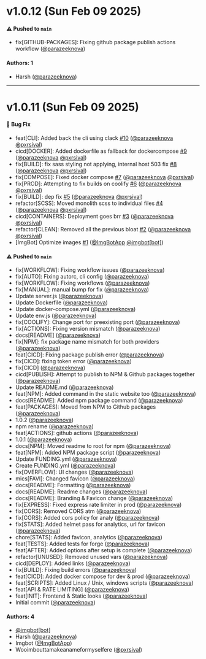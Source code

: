# v1.0.12 (Sun Feb 09 2025)

#### ⚠️ Pushed to `main`

- fix[GITHUB-PACKAGES]: Fixing github package publish actions workflow ([@parazeeknova](https://github.com/parazeeknova))

#### Authors: 1

- Harsh ([@parazeeknova](https://github.com/parazeeknova))

---

# v1.0.11 (Sun Feb 09 2025)

#### 🐛 Bug Fix

- feat[CLI]: Added back the cli using clack [#10](https://github.com/parazeeknova/zephyr-forge/pull/10) ([@parazeeknova](https://github.com/parazeeknova) [@pxrsival](https://github.com/pxrsival))
- cicd[DOCKER]: Added dockerfile as fallback for dockercompose [#9](https://github.com/parazeeknova/zephyr-forge/pull/9) ([@parazeeknova](https://github.com/parazeeknova) [@pxrsival](https://github.com/pxrsival))
- fix[BUILD]: fix sass styling not applying, internal host 503 fix [#8](https://github.com/parazeeknova/zephyr-forge/pull/8) ([@parazeeknova](https://github.com/parazeeknova) [@pxrsival](https://github.com/pxrsival))
- fix[COMPOSE]: Fixed docker compose [#7](https://github.com/parazeeknova/zephyr-forge/pull/7) ([@parazeeknova](https://github.com/parazeeknova) [@pxrsival](https://github.com/pxrsival))
- fix[PROD]: Attempting to fix builds on coolify [#6](https://github.com/parazeeknova/zephyr-forge/pull/6) ([@parazeeknova](https://github.com/parazeeknova) [@pxrsival](https://github.com/pxrsival))
- fix[BUILD]: dep fix [#5](https://github.com/parazeeknova/zephyr-forge/pull/5) ([@parazeeknova](https://github.com/parazeeknova) [@pxrsival](https://github.com/pxrsival))
- refactor[SCSS]: Moved monolith scss to individual files [#4](https://github.com/parazeeknova/zephyr-forge/pull/4) ([@parazeeknova](https://github.com/parazeeknova) [@pxrsival](https://github.com/pxrsival))
- cicd[CONTAINERS]: Deployment goes brr [#3](https://github.com/parazeeknova/zephyr-forge/pull/3) ([@parazeeknova](https://github.com/parazeeknova) [@pxrsival](https://github.com/pxrsival))
- refactor[CLEAN]: Removed all the previous bloat [#2](https://github.com/parazeeknova/zephyr-forge/pull/2) ([@parazeeknova](https://github.com/parazeeknova) [@pxrsival](https://github.com/pxrsival))
- [ImgBot] Optimize images [#1](https://github.com/parazeeknova/zephyr-forge/pull/1) ([@ImgBotApp](https://github.com/ImgBotApp) [@imgbot[bot]](https://github.com/imgbot[bot]))

#### ⚠️ Pushed to `main`

- fix[WORKFLOW]: Fixing workflow issues ([@parazeeknova](https://github.com/parazeeknova))
- fix[AUTO]: Fixing autorc, cli config ([@parazeeknova](https://github.com/parazeeknova))
- fix[WORKFLOW]: Fixing workflows ([@parazeeknova](https://github.com/parazeeknova))
- fix[MANUAL]: manual bump for fix ([@parazeeknova](https://github.com/parazeeknova))
- Update server.js ([@parazeeknova](https://github.com/parazeeknova))
- Update Dockerfile ([@parazeeknova](https://github.com/parazeeknova))
- Update docker-compose.yml ([@parazeeknova](https://github.com/parazeeknova))
- Update env.js ([@parazeeknova](https://github.com/parazeeknova))
- fix[COOLIFY]: Change port for preexisting port ([@parazeeknova](https://github.com/parazeeknova))
- fix[ACTIONS]: Fixing version mismatch ([@parazeeknova](https://github.com/parazeeknova))
- docs[README] ([@parazeeknova](https://github.com/parazeeknova))
- fix[NPM]: fix package name mismatch for both providers ([@parazeeknova](https://github.com/parazeeknova))
- feat[CICD]: Fixing package publish error ([@parazeeknova](https://github.com/parazeeknova))
- fix[CICD]: fixing token error ([@parazeeknova](https://github.com/parazeeknova))
- fix[CICD] ([@parazeeknova](https://github.com/parazeeknova))
- cicd[PUBLISH]: Attempt to publish to NPM & Github packages together ([@parazeeknova](https://github.com/parazeeknova))
- Update README.md ([@parazeeknova](https://github.com/parazeeknova))
- feat[NPM]: Added command in the static website too ([@parazeeknova](https://github.com/parazeeknova))
- docs[README]: Added npm package command ([@parazeeknova](https://github.com/parazeeknova))
- feat[PACKAGES]: Moved from NPM to Github packages ([@parazeeknova](https://github.com/parazeeknova))
- 1.0.2 ([@parazeeknova](https://github.com/parazeeknova))
- npm rename ([@parazeeknova](https://github.com/parazeeknova))
- feat[ACTIONS]: github actions ([@parazeeknova](https://github.com/parazeeknova))
- 1.0.1 ([@parazeeknova](https://github.com/parazeeknova))
- docs[NPM]: Moved readme to root for npm ([@parazeeknova](https://github.com/parazeeknova))
- feat[NPM]: Added NPM package script ([@parazeeknova](https://github.com/parazeeknova))
- Update FUNDING.yml ([@parazeeknova](https://github.com/parazeeknova))
- Create FUNDING.yml ([@parazeeknova](https://github.com/parazeeknova))
- fix[OVERFLOW]: UI changes ([@parazeeknova](https://github.com/parazeeknova))
- mics[FAVI]: Changed favicon ([@parazeeknova](https://github.com/parazeeknova))
- docs[README]: Formatting ([@parazeeknova](https://github.com/parazeeknova))
- docs[README]: Readme changes ([@parazeeknova](https://github.com/parazeeknova))
- docs[README]: Branding & Favicon change ([@parazeeknova](https://github.com/parazeeknova))
- fix[EXPRESS]: Fixed express rate limiter in prod ([@parazeeknova](https://github.com/parazeeknova))
- fix[CORS]: Removed CORS atm ([@parazeeknova](https://github.com/parazeeknova))
- fix[CORS]: Added cors policy for analy ([@parazeeknova](https://github.com/parazeeknova))
- fix[STATS]: Added helmet pass for analytics, url for favicon ([@parazeeknova](https://github.com/parazeeknova))
- chore[STATS]: Added favicon, analytics ([@parazeeknova](https://github.com/parazeeknova))
- feat[TESTS]: Added tests for forge ([@parazeeknova](https://github.com/parazeeknova))
- feat[AFTER]: Added options after setup is complete ([@parazeeknova](https://github.com/parazeeknova))
- refactor[UNUSED]: Removed unused vars ([@parazeeknova](https://github.com/parazeeknova))
- cicd[DEPLOY]: Added links ([@parazeeknova](https://github.com/parazeeknova))
- fix[BUILD]: Fixing build errors ([@parazeeknova](https://github.com/parazeeknova))
- feat[CICD]: Added docker compose for dev & prod ([@parazeeknova](https://github.com/parazeeknova))
- feat[SCRIPTS]: Added Linux / Unix, windows scripts ([@parazeeknova](https://github.com/parazeeknova))
- feat[API & RATE LIMITING] ([@parazeeknova](https://github.com/parazeeknova))
- feat[INIT]: Frontend & Static looks ([@parazeeknova](https://github.com/parazeeknova))
- Initial commit ([@parazeeknova](https://github.com/parazeeknova))

#### Authors: 4

- [@imgbot[bot]](https://github.com/imgbot[bot])
- Harsh ([@parazeeknova](https://github.com/parazeeknova))
- Imgbot ([@ImgBotApp](https://github.com/ImgBotApp))
- Wooimbouttamakeanameformyselfere ([@pxrsival](https://github.com/pxrsival))
